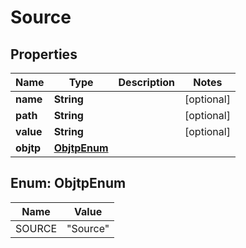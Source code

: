 

# Source

## Properties

Name | Type | Description | Notes
------------ | ------------- | ------------- | -------------
**name** | **String** |  |  [optional]
**path** | **String** |  |  [optional]
**value** | **String** |  |  [optional]
**objtp** | [**ObjtpEnum**](#ObjtpEnum) |  | 



## Enum: ObjtpEnum

Name | Value
---- | -----
SOURCE | &quot;Source&quot;



